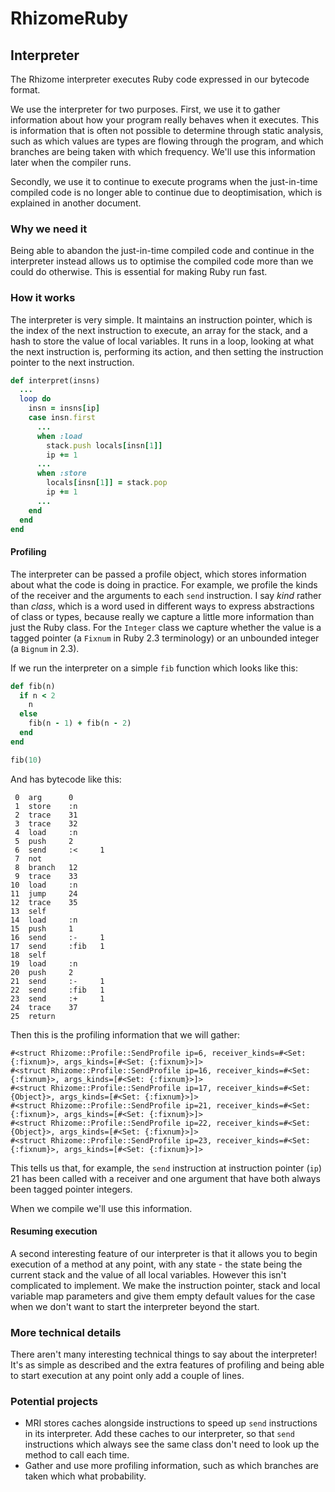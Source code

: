 # RhizomeRuby

## Interpreter

The Rhizome interpreter executes Ruby code expressed in our bytecode format.

We use the interpreter for two purposes. First, we use it to gather information
about how your program really behaves when it executes. This is information that
is often not possible to determine through static analysis, such as which values
are types are flowing through the program, and which branches are being taken
with which frequency. We'll use this information later when the compiler runs.

Secondly, we use it to continue to execute programs when the just-in-time
compiled code is no longer able to continue due to deoptimisation, which is
explained in another document.

### Why we need it

Being able to abandon the just-in-time compiled code and continue in the
interpreter instead allows us to optimise the compiled code more than we could
do otherwise. This is essential for making Ruby run fast.

### How it works

The interpreter is very simple. It maintains an instruction pointer, which is
the index of the next instruction to execute, an array for the stack, and a hash
to store the value of local variables. It runs in a loop, looking at what the
next instruction is, performing its action, and then setting the instruction
pointer to the next instruction.

```ruby
def interpret(insns)
  ...
  loop do
    insn = insns[ip]
    case insn.first
      ...
      when :load
        stack.push locals[insn[1]]
        ip += 1
      ...
      when :store
        locals[insn[1]] = stack.pop
        ip += 1
      ...
    end
  end
end
```

#### Profiling

The interpreter can be passed a profile object, which stores information about
what the code is doing in practice. For example, we profile the kinds of the
receiver and the arguments to each `send` instruction. I say *kind* rather than
*class*, which is a word used in different ways to express abstractions of class
or types, because really we capture a little more information than just the Ruby
class. For the `Integer` class we capture whether the value is a tagged pointer
(a `Fixnum` in Ruby 2.3 terminology) or an unbounded integer (a `Bignum` in
2.3).

If we run the interpreter on a simple `fib` function which looks like this:

```ruby
def fib(n)
  if n < 2
    n
  else
    fib(n - 1) + fib(n - 2)
  end
end

fib(10)
```

And has bytecode like this:

```
 0  arg      0
 1  store    :n
 2  trace    31
 3  trace    32
 4  load     :n
 5  push     2
 6  send     :<     1
 7  not        
 8  branch   12
 9  trace    33
10  load     :n
11  jump     24
12  trace    35
13  self       
14  load     :n
15  push     1
16  send     :-     1
17  send     :fib   1
18  self       
19  load     :n
20  push     2
21  send     :-     1
22  send     :fib   1
23  send     :+     1
24  trace    37
25  return
```

Then this is the profiling information that we will gather:

```
#<struct Rhizome::Profile::SendProfile ip=6, receiver_kinds=#<Set: {:fixnum}>, args_kinds=[#<Set: {:fixnum}>]>
#<struct Rhizome::Profile::SendProfile ip=16, receiver_kinds=#<Set: {:fixnum}>, args_kinds=[#<Set: {:fixnum}>]>
#<struct Rhizome::Profile::SendProfile ip=17, receiver_kinds=#<Set: {Object}>, args_kinds=[#<Set: {:fixnum}>]>
#<struct Rhizome::Profile::SendProfile ip=21, receiver_kinds=#<Set: {:fixnum}>, args_kinds=[#<Set: {:fixnum}>]>
#<struct Rhizome::Profile::SendProfile ip=22, receiver_kinds=#<Set: {Object}>, args_kinds=[#<Set: {:fixnum}>]>
#<struct Rhizome::Profile::SendProfile ip=23, receiver_kinds=#<Set: {:fixnum}>, args_kinds=[#<Set: {:fixnum}>]>
```

This tells us that, for example, the `send` instruction at instruction pointer
(`ip`) 21 has been called with a receiver and one argument that have both always
been tagged pointer integers.

When we compile we'll use this information.

#### Resuming execution

A second interesting feature of our interpreter is that it allows you to begin
execution of a method at any point, with any state - the state being the current
stack and the value of all local variables. However this isn't complicated to
implement. We make the instruction pointer, stack and local variable map
parameters and give them empty default values for the case when we don't want to
start the interpreter beyond the start.

### More technical details

There aren't many interesting technical things to say about the interpreter!
It's as simple as described and the extra features of profiling and being able
to start execution at any point only add a couple of lines.

### Potential projects

* MRI stores caches alongside instructions to speed up `send` instructions in
  its interpreter. Add these caches to our interpreter, so that `send`
  instructions which always see the same class don't need to look up the method
  to call each time.
* Gather and use more profiling information, such as which branches are taken
  which what probability.
